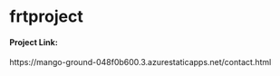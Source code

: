 # frtproject

<h4>Project Link:</h4> https://mango-ground-048f0b600.3.azurestaticapps.net/contact.html
